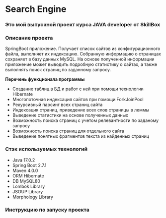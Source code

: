 # Search Engine
### Это мой выпускной проект курса JAVA developer от SkillBox

### Описание проекта
SpringBoot приложение. Получает список сайтов из конфигурационного файла,
выполняет их индексацию. Собранную информацию о страницах
сохраняет в базу данных MySQL. На основе полученной информации приложение может
выводить подробную статистику о сайтах, а также выполнять поиск страниц по
заданному запросу.

**Перечень функционала программы**
* Создание таблиц в БД и работ с ней при помощи технологии Hibernate
* Многопоточная индексация сайтов при помощи ForkJoinPool
* Рекурсивный парсинг всех страниц сайта
* Индексация страниц, приведение всех слов страницы в леммы
* Выведение статистики на основе полученных данных
* Возможность поиска страниц с учетом релевантности по заданому запросу
* Возможность поиска страниц для отдельного сайта
* Выведение понятных фрагментов текста из найденных страниц

###  Стэк используемых технологий
* Java 17.0.2
* Spring Boot 2.7.1
* Maven 4.0.0
* ORM Hibernate
* DB MySQL80
* Lombok Library
* JSOUP Library
* Morphology Library


### Инструкцию по запуску проекта
